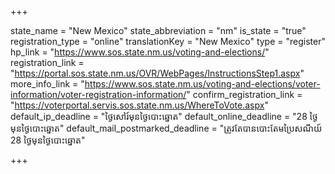 +++

state_name = "New Mexico"
state_abbreviation = "nm"
is_state = "true"
registration_type = "online"
translationKey = "New Mexico"
type = "register"
hp_link = "https://www.sos.state.nm.us/voting-and-elections/"
registration_link = "https://portal.sos.state.nm.us/OVR/WebPages/InstructionsStep1.aspx"
more_info_link = "https://www.sos.state.nm.us/voting-and-elections/voter-information/voter-registration-information/"
confirm_registration_link = "https://voterportal.servis.sos.state.nm.us/WhereToVote.aspx"
default_ip_deadline = "ថ្ងៃសៅរ៍មុនថ្ងៃបោះឆ្នោត"
default_online_deadline = "28 ថ្ងៃមុនថ្ងៃបោះឆ្នោត"
default_mail_postmarked_deadline = "ត្រូវតែបានបោះតែមប្រៃសណីយ៍ 28 ថ្ងៃមុនថ្ងៃបោះឆ្នោត"

+++